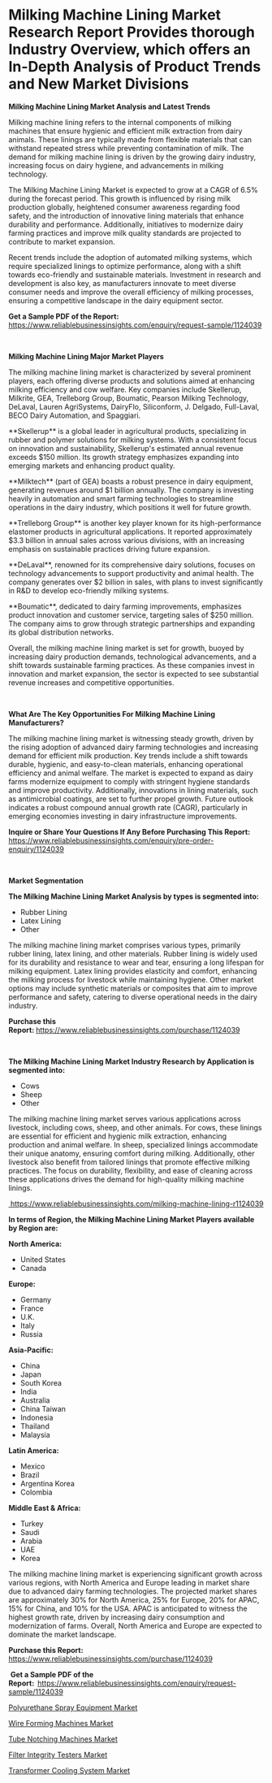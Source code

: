 <p><h1>Milking Machine Lining Market Research Report Provides thorough Industry Overview, which offers an In-Depth Analysis of Product Trends and New Market Divisions</h1></p><p><strong>Milking Machine Lining Market Analysis and Latest Trends</strong></p>
<p><p>Milking machine lining refers to the internal components of milking machines that ensure hygienic and efficient milk extraction from dairy animals. These linings are typically made from flexible materials that can withstand repeated stress while preventing contamination of milk. The demand for milking machine lining is driven by the growing dairy industry, increasing focus on dairy hygiene, and advancements in milking technology.</p><p>The Milking Machine Lining Market is expected to grow at a CAGR of 6.5% during the forecast period. This growth is influenced by rising milk production globally, heightened consumer awareness regarding food safety, and the introduction of innovative lining materials that enhance durability and performance. Additionally, initiatives to modernize dairy farming practices and improve milk quality standards are projected to contribute to market expansion.</p><p>Recent trends include the adoption of automated milking systems, which require specialized linings to optimize performance, along with a shift towards eco-friendly and sustainable materials. Investment in research and development is also key, as manufacturers innovate to meet diverse consumer needs and improve the overall efficiency of milking processes, ensuring a competitive landscape in the dairy equipment sector.</p></p>
<p><strong>Get a Sample PDF of the Report:&nbsp;</strong> <a href="https://www.reliablebusinessinsights.com/enquiry/request-sample/1124039?utm_campaign=63&utm_medium=2&utm_source=Github&utm_content=ia&utm_term=11042025&utm_id=milking-machine-lining">https://www.reliablebusinessinsights.com/enquiry/request-sample/1124039</a></p>
<p>&nbsp;</p>
<p><strong>Milking Machine Lining Major Market Players</strong></p>
<p><p>The milking machine lining market is characterized by several prominent players, each offering diverse products and solutions aimed at enhancing milking efficiency and cow welfare. Key companies include Skellerup, Milkrite, GEA, Trelleborg Group, Boumatic, Pearson Milking Technology, DeLaval, Lauren AgriSystems, DairyFlo, Siliconform, J. Delgado, Full-Laval, BECO Dairy Automation, and Spaggiari.</p><p>**Skellerup** is a global leader in agricultural products, specializing in rubber and polymer solutions for milking systems. With a consistent focus on innovation and sustainability, Skellerup's estimated annual revenue exceeds $150 million. Its growth strategy emphasizes expanding into emerging markets and enhancing product quality.</p><p>**Milktech** (part of GEA) boasts a robust presence in dairy equipment, generating revenues around $1 billion annually. The company is investing heavily in automation and smart farming technologies to streamline operations in the dairy industry, which positions it well for future growth.</p><p>**Trelleborg Group** is another key player known for its high-performance elastomer products in agricultural applications. It reported approximately $3.3 billion in annual sales across various divisions, with an increasing emphasis on sustainable practices driving future expansion.</p><p>**DeLaval**, renowned for its comprehensive dairy solutions, focuses on technology advancements to support productivity and animal health. The company generates over $2 billion in sales, with plans to invest significantly in R&D to develop eco-friendly milking systems.</p><p>**Boumatic**, dedicated to dairy farming improvements, emphasizes product innovation and customer service, targeting sales of $250 million. The company aims to grow through strategic partnerships and expanding its global distribution networks.</p><p>Overall, the milking machine lining market is set for growth, buoyed by increasing dairy production demands, technological advancements, and a shift towards sustainable farming practices. As these companies invest in innovation and market expansion, the sector is expected to see substantial revenue increases and competitive opportunities.</p></p>
<p>&nbsp;</p>
<p><strong>What Are The Key Opportunities For Milking Machine Lining Manufacturers?</strong></p>
<p><p>The milking machine lining market is witnessing steady growth, driven by the rising adoption of advanced dairy farming technologies and increasing demand for efficient milk production. Key trends include a shift towards durable, hygienic, and easy-to-clean materials, enhancing operational efficiency and animal welfare. The market is expected to expand as dairy farms modernize equipment to comply with stringent hygiene standards and improve productivity. Additionally, innovations in lining materials, such as antimicrobial coatings, are set to further propel growth. Future outlook indicates a robust compound annual growth rate (CAGR), particularly in emerging economies investing in dairy infrastructure improvements.</p></p>
<p><strong>Inquire or Share Your Questions If Any Before Purchasing This Report:</strong> <a href="https://www.reliablebusinessinsights.com/enquiry/pre-order-enquiry/1124039?utm_campaign=63&utm_medium=2&utm_source=Github&utm_content=ia&utm_term=11042025&utm_id=milking-machine-lining">https://www.reliablebusinessinsights.com/enquiry/pre-order-enquiry/1124039</a></p>
<p>&nbsp;</p>
<p><strong>Market Segmentation</strong></p>
<p><strong>The Milking Machine Lining Market Analysis by types is segmented into:</strong></p>
<p><ul><li>Rubber Lining</li><li>Latex Lining</li><li>Other</li></ul></p>
<p><p>The milking machine lining market comprises various types, primarily rubber lining, latex lining, and other materials. Rubber lining is widely used for its durability and resistance to wear and tear, ensuring a long lifespan for milking equipment. Latex lining provides elasticity and comfort, enhancing the milking process for livestock while maintaining hygiene. Other market options may include synthetic materials or composites that aim to improve performance and safety, catering to diverse operational needs in the dairy industry.</p></p>
<p><strong>Purchase this Report:&nbsp;</strong><a href="https://www.reliablebusinessinsights.com/purchase/1124039?utm_campaign=63&utm_medium=2&utm_source=Github&utm_content=ia&utm_term=11042025&utm_id=milking-machine-lining">https://www.reliablebusinessinsights.com/purchase/1124039</a></p>
<p>&nbsp;</p>
<p><strong>The Milking Machine Lining Market Industry Research by Application is segmented into:</strong></p>
<p><ul><li>Cows</li><li>Sheep</li><li>Other</li></ul></p>
<p><p>The milking machine lining market serves various applications across livestock, including cows, sheep, and other animals. For cows, these linings are essential for efficient and hygienic milk extraction, enhancing production and animal welfare. In sheep, specialized linings accommodate their unique anatomy, ensuring comfort during milking. Additionally, other livestock also benefit from tailored linings that promote effective milking practices. The focus on durability, flexibility, and ease of cleaning across these applications drives the demand for high-quality milking machine linings.</p></p>
<p><a href="https://www.reliablebusinessinsights.com/milking-machine-lining-r1124039?utm_campaign=63&utm_medium=2&utm_source=Github&utm_content=ia&utm_term=11042025&utm_id=milking-machine-lining">&nbsp;https://www.reliablebusinessinsights.com/milking-machine-lining-r1124039</a></p>
<p><strong>In terms of Region, the Milking Machine Lining Market Players available by Region are:</strong></p>
<p>
    <p> <strong> North America: </strong>
        <ul>
            <li>United States</li>
            <li>Canada</li>
        </ul>
        </p> 
    <p> <strong> Europe: </strong>
        <ul>
            <li>Germany</li>
            <li>France</li>
            <li>U.K.</li>
            <li>Italy</li>
            <li>Russia</li>
        </ul>
        </p> 
    <p> <strong> Asia-Pacific: </strong>
        <ul>
            <li>China</li>
            <li>Japan</li>
            <li>South Korea</li>
            <li>India</li>
            <li>Australia</li>
            <li>China Taiwan</li>
            <li>Indonesia</li>
            <li>Thailand</li>
            <li>Malaysia</li>
        </ul>
        </p> 
    <p> <strong> Latin America: </strong>
        <ul>
            <li>Mexico</li>
            <li>Brazil</li>
            <li>Argentina Korea</li>
            <li>Colombia</li>
        </ul>
        </p> 
    <p> <strong> Middle East & Africa: </strong>
        <ul>
            <li>Turkey</li>
            <li>Saudi</li>
            <li>Arabia</li>
            <li>UAE</li>
            <li>Korea</li>
        </ul>
    </p>
    </p>
<p><p>The milking machine lining market is experiencing significant growth across various regions, with North America and Europe leading in market share due to advanced dairy farming technologies. The projected market shares are approximately 30% for North America, 25% for Europe, 20% for APAC, 15% for China, and 10% for the USA. APAC is anticipated to witness the highest growth rate, driven by increasing dairy consumption and modernization of farms. Overall, North America and Europe are expected to dominate the market landscape.</p></p>
<p><strong>Purchase this Report: </strong><a href="https://www.reliablebusinessinsights.com/purchase/1124039?utm_campaign=63&utm_medium=2&utm_source=Github&utm_content=ia&utm_term=11042025&utm_id=milking-machine-lining">https://www.reliablebusinessinsights.com/purchase/1124039</a></p>
<p>&nbsp;<strong>Get a Sample PDF of the Report:&nbsp;&nbsp;</strong><a href="https://www.reliablebusinessinsights.com/enquiry/request-sample/1124039?utm_campaign=63&utm_medium=2&utm_source=Github&utm_content=ia&utm_term=11042025&utm_id=milking-machine-lining">https://www.reliablebusinessinsights.com/enquiry/request-sample/1124039</a></p>
<p><strong></strong></p>
<p><p><a href="https://github.com/chungwimbu4/Market-Research-Report-List-1/blob/main/polyurethane-spray-equipment-market.md?utm_campaign=63&utm_medium=2&utm_source=Github&utm_content=ia&utm_term=11042025&utm_id=milking-machine-lining">Polyurethane Spray Equipment Market</a></p><p><a href="https://github.com/vilehoaguy/Market-Research-Report-List-1/blob/main/wire-forming-machines-market.md?utm_campaign=63&utm_medium=2&utm_source=Github&utm_content=ia&utm_term=11042025&utm_id=milking-machine-lining">Wire Forming Machines Market</a></p><p><a href="https://github.com/ccreola81/Market-Research-Report-List-1/blob/main/tube-notching-machines-market.md?utm_campaign=63&utm_medium=2&utm_source=Github&utm_content=ia&utm_term=11042025&utm_id=milking-machine-lining">Tube Notching Machines Market</a></p><p><a href="https://github.com/ravenecashe/Market-Research-Report-List-1/blob/main/filter-integrity-testers-market.md?utm_campaign=63&utm_medium=2&utm_source=Github&utm_content=ia&utm_term=11042025&utm_id=milking-machine-lining">Filter Integrity Testers Market</a></p><p><a href="https://github.com/bolalfredia7777/Market-Research-Report-List-1/blob/main/transformer-cooling-system-market.md?utm_campaign=63&utm_medium=2&utm_source=Github&utm_content=ia&utm_term=11042025&utm_id=milking-machine-lining">Transformer Cooling System Market</a></p></p>